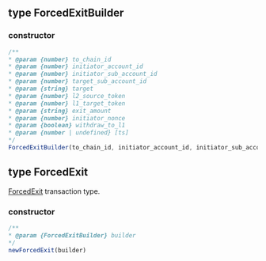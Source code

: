 ## type ForcedExitBuilder

### constructor

```javascript
/**
* @param {number} to_chain_id
* @param {number} initiator_account_id
* @param {number} initiator_sub_account_id
* @param {number} target_sub_account_id
* @param {string} target
* @param {number} l2_source_token
* @param {number} l1_target_token
* @param {string} exit_amount
* @param {number} initiator_nonce
* @param {boolean} withdraw_to_l1
* @param {number | undefined} [ts]
*/
ForcedExitBuilder(to_chain_id, initiator_account_id, initiator_sub_account_id, target_sub_account_id, target, l2_source_token, l1_target_token, exit_amount, initiator_nonce, withdraw_to_l1, ts)
```

## type ForcedExit
[ForcedExit](../../../api-and-sdk/data-types/transaction/forced\_exit.md) transaction type.

### constructor

```javascript
/**
* @param {ForcedExitBuilder} builder
*/
newForcedExit(builder)
```
